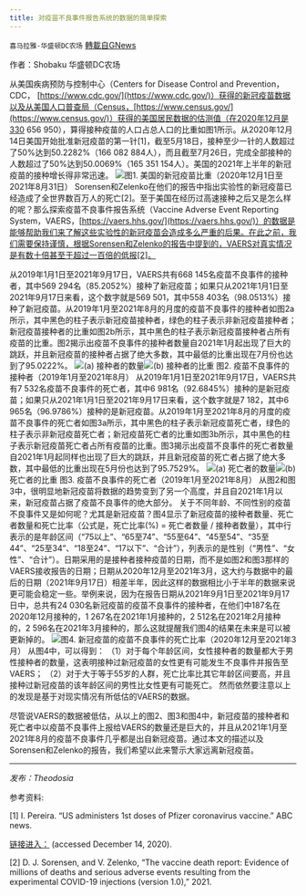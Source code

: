 ```yaml
---
title: 对疫苗不良事件报告系统的数据的简单探索
---
```

`喜马拉雅-华盛顿DC农场` [轉載自GNews](https://gnews.org/zh-hans/1561050/)

作者：Shobaku 华盛顿DC农场

从美国疾病预防与控制中心（Centers for Disease Control and Prevention，CDC， [https://www.cdc.gov/](https://www.cdc.gov/)）获得的新冠疫苗数据以及从美国人口普查局（Census，[https://www.census.gov/](https://www.census.gov/)）获得的美国居民数据的估测值（在2020年12月是330 656 950），算得接种疫苗的人口占总人口的比重如图1所示。从2020年12月14日美国开始批准新冠疫苗的第一针[1]，截至5月18日，接种至少一针的人数超过了50%达到50.2282%（166 082 884人），而且截至7月26日，完成全部接种的人数超过了50%达到50.0069%（165 351 154人）。美国的2021年上半年的新冠疫苗的接种增长得非常迅速。
![](https://assets.gnews.org/wp-content/uploads/2021/09/1-35.png)图1. 美国的新冠疫苗比重（2020年12月1日至2021年8月31日）
Sorensen和Zelenko在他们的报告中指出实验性的新冠疫苗已经造成了全世界数百万人的死亡[2]。至于美国在经历过高速接种之后又是怎么样的呢？那么探索疫苗不良事件报告系统（Vaccine Adverse Event Reporting System，VAERS，[https://vaers.hhs.gov/](https://vaers.hhs.gov/)）的数据是能够帮助我们来了解这些实验性的新冠疫苗会造成多么严重的后果。在此之前，我们需要保持谨慎，根据Sorensen和Zelenko的报告中提到的，VAERS对真实情况是有数十倍甚至于超过一百倍的低报[2]。

从2019年1月1日至2021年9月17日，VAERS共有668 145名疫苗不良事件的接种者，其中569 294名（85.2052%）接种了新冠疫苗；如果只从2021年1月1日至2021年9月17日来看，这个数字就是569 501，其中558 403名（98.0513%）接种了新冠疫苗。从2019年1月至2021年8月的月度的疫苗不良事件的接种者如图2a所示，其中黑色的柱子表示新冠疫苗接种者，绿色的柱子表示非新冠疫苗接种者；新冠疫苗接种者的比重如图2b所示，其中黑色的柱子表示新冠疫苗接种者占所有疫苗的比重。图2揭示出疫苗不良事件的接种者数量自2021年1月起出现了巨大的跳跃，并且新冠疫苗的接种者占据了绝大多数，其中最低的比重出现在7月份也达到了95.0222%。
![](https://assets.gnews.org/wp-content/uploads/2021/09/2-23.png)(a) 接种者的数量![](https://assets.gnews.org/wp-content/uploads/2021/09/3-16.png)(b) 接种者的比重
图2. 疫苗不良事件的接种者（2019年1月至2021年8月）
从2019年1月1日至2021年9月17日，VAERS共有7 532名疫苗不良事件的死亡者，其中6 981名（92.6845%）接种的是新冠疫苗；如果只从2021年1月1日至2021年9月17日来看，这个数字就是7 182，其中6 965名（96.9786%）接种的是新冠疫苗。从2019年1月至2021年8月的月度的疫苗不良事件的死亡者如图3a所示，其中黑色的柱子表示新冠疫苗死亡者，绿色的柱子表示非新冠疫苗死亡者；新冠疫苗死亡者的比重如图3b所示，其中黑色的柱子表示新冠疫苗死亡者占所有疫苗的比重。图3揭示出疫苗不良事件的死亡者数量自2021年1月起同样也出现了巨大的跳跃，并且新冠疫苗的死亡者占据了绝大多数，其中最低的比重出现在5月份也达到了95.7529%。
![](https://assets.gnews.org/wp-content/uploads/2021/09/4-10.png)(a) 死亡者的数量![](https://assets.gnews.org/wp-content/uploads/2021/09/5-9.png)(b) 死亡者的比重
图3. 疫苗不良事件的死亡者（2019年1月至2021年8月）
从图2和图3中，很明显地新冠疫苗将数据的趋势变到了另一个高度，并且自2021年1月以来，新冠疫苗占据了疫苗不良事件的绝大部分。 关于不同年龄、不同性别的疫苗不良事件又是如何呢？尤其是新冠疫苗？图4显示了新冠疫苗的接种者数量、死亡者数量和死亡比率（公式是，死亡比率(%) = 死亡者数量 / 接种者数量），其中行表示的是年龄区间（“75以上”、“65至74”、“55至64”、“45至54”、“35至44”、“25至34”、“18至24”、“17以下”、“合计”），列表示的是性别（“男性”、“女性”、“合计”）。日期采用的是接种者接种疫苗的日期，而不是如图2和图3那样的VAERS接收报告的日期；日期从2020年12月至2021年3月，这大约与数据中的最后的日期（2021年9月17日）相差半年，因此这样的数据相比小于半年的数据来说更可能会稳定一些。举例来说，因为在报告日期从2021年9月1日至2021年9月17日中，总共有24 030名新冠疫苗的疫苗不良事件的接种者，在他们中187名在2020年12月接种的，1 267名在2021年1月接种的，2 512名在2021年2月接种的，2 596名在2021年3月接种的，那么这就提醒我们图4的结果在未来是可以被更新掉的。
![](https://assets.gnews.org/wp-content/uploads/2021/09/6-7.png)图4. 新冠疫苗的疫苗不良事件的死亡比率（2020年12月至2021年3月）
从图4中，可以得到：
（1）对于每个年龄区间，女性接种者的数量都大于男性接种者的数量，这表明接种过新冠疫苗的女性更有可能发生不良事件并报告至VAERS；
（2）对于大于等于55岁的人群，死亡比率比其它年龄区间要高，并且接种过新冠疫苗的该年龄区间的男性比女性更有可能死亡。
然而依然要注意以上的发现是基于对现实情况有所低估的VAERS的数据。

尽管说VAERS的数据被低估，从以上的图2、图3和图4中，新冠疫苗的接种者和死亡者中以疫苗不良事件上报给VAERS的数量还是巨大的，并且从2021年1月至2021年8月的疫苗不良事件几乎都是出自新冠疫苗。通过本文的描述以及Sorensen和Zelenko的报告，我们希望以此来警示大家远离新冠疫苗。

* * *

*发布：Theodosia*



参考资料:

[1] I. Pereira. “US administers 1st doses of Pfizer coronavirus vaccine.” ABC news.

[链接进入：](https://abcnews.go.com/US/us-administer-1st-doses-pfizer-coronavirus-vaccine/story?id=74703018) (accessed December 14, 2020).

[2] D. J. Sorensen, and V. Zelenko, “The vaccine death report: Evidence of millions of deaths and serious adverse events resulting from the experimental COVID-19 injections (version 1.0),” 2021.
